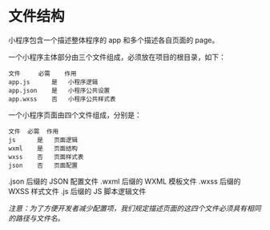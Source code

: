 
# 文件结构

小程序包含一个描述整体程序的 app 和多个描述各自页面的 page。

一个小程序主体部分由三个文件组成，必须放在项目的根目录，如下：

```
文件	   必需	 作用
app.js		是	小程序逻辑
app.json	是	小程序公共设置
app.wxss	否	小程序公共样式表
```


一个小程序页面由四个文件组成，分别是：
```
文件	必需	作用
js		是	页面逻辑
wxml	是	页面结构
wxss	否	页面样式表
json	否	页面配置
```

.json 后缀的 JSON 配置文件
.wxml 后缀的 WXML 模板文件
.wxss 后缀的 WXSS 样式文件
.js 后缀的 JS 脚本逻辑文件


*注意：为了方便开发者减少配置项，我们规定描述页面的这四个文件必须具有相同的路径与文件名。*





